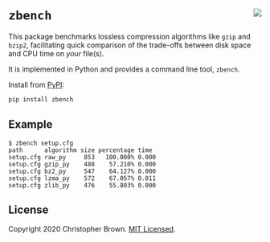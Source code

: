 # `zbench` <img align="right" src="https://badge.fury.io/py/zbench.svg">

This package benchmarks lossless compression algorithms like `gzip` and `bzip2`,
facilitating quick comparison of the trade-offs between disk space and CPU time on _your_ file(s).

It is implemented in Python and provides a command line tool, `zbench`.

Install from [PyPI](https://pypi.org/project/zbench/):

```sh
pip install zbench
```


## Example

```console
$ zbench setup.cfg
path      algorithm size percentage time
setup.cfg raw_py     853   100.000% 0.000
setup.cfg gzip_py    488    57.210% 0.000
setup.cfg bz2_py     547    64.127% 0.000
setup.cfg lzma_py    572    67.057% 0.011
setup.cfg zlib_py    476    55.803% 0.000
```


## License

Copyright 2020 Christopher Brown.
[MIT Licensed](https://chbrown.github.io/licenses/MIT/#2020).
